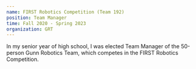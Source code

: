 ```yaml
---
name: FIRST Robotics Competition (Team 192)
position: Team Manager
time: Fall 2020 - Spring 2023
organization: GRT
---
```


In my senior year of high school, I was elected Team Manager of the 50-person Gunn Robotics Team, which competes in the FIRST Robotics Competition. 
